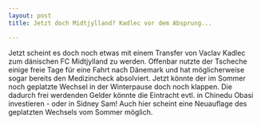 ```yaml
---
layout: post
title: Jetzt doch Midtjylland? Kadlec vor dem Absprung...

---
```


Jetzt scheint es doch noch etwas mit einem Transfer von Vaclav Kadlec zum dänischen FC Midtjylland zu werden. Offenbar nutzte der Tscheche einige freie Tage für eine Fahrt nach Dänemark und hat möglicherweise sogar bereits den Medizincheck absolviert. Jetzt könnte der im Sommer noch geplatzte Wechsel in der Winterpause doch noch klappen. Die dadurch frei werdenden Gelder könnte die Eintracht evtl. in Chinedu Obasi investieren - oder in Sidney Sam! Auch hier scheint eine Neuauflage des geplatzten Wechsels vom Sommer möglich.


